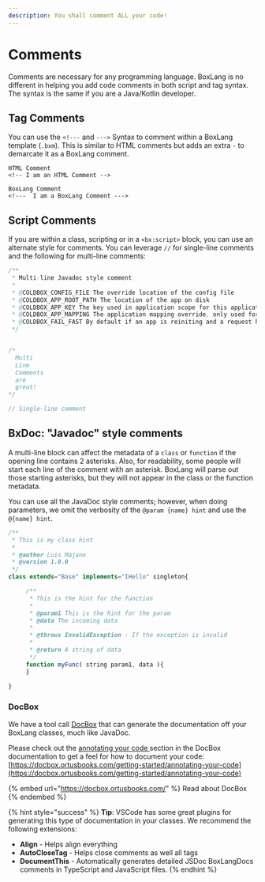 ```yaml
---
description: You shall comment ALL your code!
---
```


# Comments

Comments are necessary for any programming language. BoxLang is no different in helping you add code comments in both script and tag syntax.  The syntax is the same if you are a Java/Kotlin developer.

## Tag Comments

You can use the `<!---` and `--->` Syntax to comment within a BoxLang template (`.bxm`). This is similar to HTML comments but adds an extra `-` to demarcate it as a BoxLang comment.

```markup
HTML Comment
<!-- I am an HTML Comment -->

BoxLang Comment
<!---  I am a BoxLang Comment --->
```

## Script Comments

If you are within a class, scripting or in a `<bx:script>` block, you can use an alternate style for comments. You can leverage `//` for single-line comments and the following for multi-line comments:

```java
/**
 * Multi-line Javadoc style comment
 *
 * @COLDBOX_CONFIG_FILE The override location of the config file
 * @COLDBOX_APP_ROOT_PATH The location of the app on disk
 * @COLDBOX_APP_KEY The key used in application scope for this application
 * @COLDBOX_APP_MAPPING The application mapping override, only used for Flex/SOAP apps, this is auto-calculated
 * @COLDBOX_FAIL_FAST By default if an app is reiniting and a request hits it, we will fail fast with a message. This can be a boolean indicator or a closure.
 */


/*
  Multi
  Line
  Comments
  are
  great!
*/

// Single-line comment
```

## BxDoc: "Javadoc" style comments

A multi-line block can affect the metadata of a `class` or `function` if the opening line contains 2 asterisks. Also, for readability, some people will start each line of the comment with an asterisk. BoxLang will parse out those starting asterisks, but they will not appear in the class or the function metadata.

You can use all the JavaDoc style comments; however, when doing parameters, we omit the verbosity of the `@param {name} hint` and use the `@{name} hint`.

```javascript
/**
 * This is my class hint
 *
 * @author Luis Majano
 * @version 1.0.0
 */
class extends="Base" implements="IHello" singleton{

     /**
      * This is the hint for the function
      *
      * @param1 This is the hint for the param
      * @data The incoming data
      *
      * @throws InvalidException - If the exception is invalid
      * 
      * @return A string of data
      */
     function myFunc( string param1, data ){
     }
     
}
```

### DocBox

We have a tool call [DocBox](https://github.com/Ortus-Solutions/DocBox) that can generate the documentation off your BoxLang classes, much like JavaDoc.

Please check out the [annotating your code ](https://docbox.ortusbooks.com/getting-started/annotating-your-code)section in the DocBox documentation to get a feel for how to document your code: [https://docbox.ortusbooks.com/getting-started/annotating-your-code](https://docbox.ortusbooks.com/getting-started/annotating-your-code)

{% embed url="https://docbox.ortusbooks.com/" %}
Read about DocBox
{% endembed %}

{% hint style="success" %}
**Tip**: VSCode has some great plugins for generating this type of documentation in your classes. We recommend the following extensions:

* **Align** - Helps align everything
* **AutoCloseTag** - Helps close comments as well all tags
* **DocumentThis** - Automatically generates detailed JSDoc BoxLangDocs comments in TypeScript and JavaScript files.
{% endhint %}
